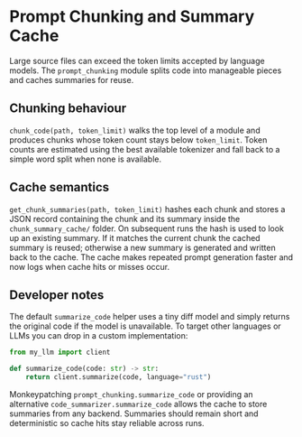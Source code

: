 # Prompt Chunking and Summary Cache

Large source files can exceed the token limits accepted by language models. The
`prompt_chunking` module splits code into manageable pieces and caches
summaries for reuse.

## Chunking behaviour

`chunk_code(path, token_limit)` walks the top level of a module and produces
chunks whose token count stays below `token_limit`. Token counts are estimated
using the best available tokenizer and fall back to a simple word split when
none is available.

## Cache semantics

`get_chunk_summaries(path, token_limit)` hashes each chunk and stores a JSON
record containing the chunk and its summary inside the `chunk_summary_cache/`
folder. On subsequent runs the hash is used to look up an existing summary. If
it matches the current chunk the cached summary is reused; otherwise a new
summary is generated and written back to the cache. The cache makes repeated
prompt generation faster and now logs when cache hits or misses occur.

## Developer notes

The default `summarize_code` helper uses a tiny diff model and simply returns the
original code if the model is unavailable. To target other languages or LLMs you
can drop in a custom implementation:

```python
from my_llm import client

def summarize_code(code: str) -> str:
    return client.summarize(code, language="rust")
```

Monkeypatching `prompt_chunking.summarize_code` or providing an alternative
`code_summarizer.summarize_code` allows the cache to store summaries from any
backend. Summaries should remain short and deterministic so cache hits stay
reliable across runs.
